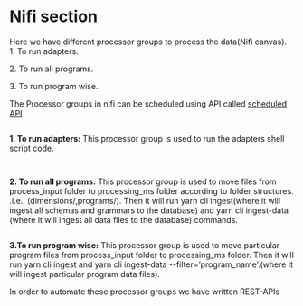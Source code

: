 # Nifi section

Here we have different processor groups to process the data(Nifi canvas).\
1\. To run adapters.

2\. To run all programs.

3\. To run program wise.

The Processor groups in nifi can be scheduled using API called [scheduled API ](https://cqube.sunbird.org/use-cqube/ingesting-the-data/steps-to-ingest-data-files/scheduled-api)

<figure><img src="https://lh7-us.googleusercontent.com/RTAA79E4m4LW4kNxJ-x9lqS7LHwui1rMc-m-w4Pjx4UwURcFH9xhzn0xW6H4_CJDE_eyxI-RZNJIYcVLeJzsCOiroK2PXlI8Cdpoq5sDKdW3j6V5KxXoARgNBTzwA72tYx6M4FIr4i1CzhtAkDLn6cw" alt=""><figcaption></figcaption></figure>

**1. To run adapters:** This processor group is used to run the adapters shell script code.

<figure><img src="https://lh7-us.googleusercontent.com/vYOhhEZhqKmGv3WYCUQaPsnNHsHu4JuHhK5IRCXxrNf_O8-KfidyQElnuQb6BJizTMXo0moKHTwQ5KxMWSVGYnuJaLP_ATOw4wNBlhMTCdsz-ufJs-jyJr2QpwxENzKssec2EdeqRZGBHRQof4GRUdM" alt=""><figcaption></figcaption></figure>

<figure><img src="https://lh7-us.googleusercontent.com/1-B6z29UGf5kF5HNL6k9EQxJOJokP2IKIpIbmI6M-m9ERkP4xS1IZ9DtjNd1ccleV5Ig9QawB1oqUjIFfEOeACVQVGuTH4U-9270jHkTm0GsxwLZaB75u76P77-ulwre6OYiOMXKslcu2rE-WPZDdPY" alt=""><figcaption></figcaption></figure>



**2. To run all programs:** This processor group is used to move files from process\_input folder to processing\_ms folder according to folder structures. .i.e., (dimensions/,programs/). Then it will run yarn cli ingest(where it will ingest all schemas and grammars to the database) and yarn cli ingest-data (where it will ingest all data files to the database) commands.

<figure><img src="https://lh7-us.googleusercontent.com/F-AkuAxqcUxj4Lko-3lnAficTq2tDQh_x_GXKCdPsqy4ZJUvozqRMRS3fCtFplDC-R8qDtwdcvJ19phlJGY77UqIZ75cB0gi_DiuSYCvtIu8oH6lwTbO0K2O6UlcXbYM8MDEJ4SZg09S0dGBkbwuxbs" alt=""><figcaption></figcaption></figure>

**3.To run program wise:** This processor group is used to move particular program files from process\_input folder to processing\_ms folder. Then it will run yarn cli ingest and yarn cli ingest-data --filter=’program\_name’.(where it will ingest particular program data files).

In order to automate these processor groups we have written REST-APIs

<figure><img src="https://lh7-us.googleusercontent.com/WLJMhDjsBMTveEgWHBrLVTNqb62DdiRsrxyh2K_TRdnxWVb29xnKDv5r2fnKkV3bfAa9ekyK4kR-vLIRtPQXpNOtxdDEer7prp24KTK3NKkt-vMYn8Tu0EiBPivT_tjnsV63iKYHhZQ_2YsOXd5VKsQ" alt=""><figcaption></figcaption></figure>
